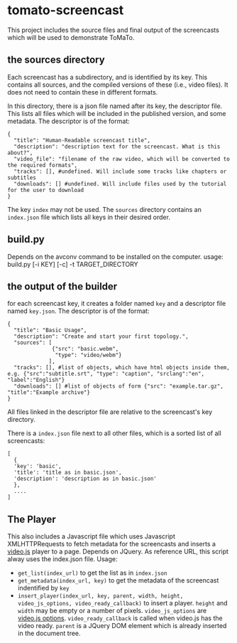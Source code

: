 # tomato-screencast

This project includes the source files and final output of the screencasts which will be used to demonstrate ToMaTo.

## the sources directory

Each screencast has a subdirectory, and is identified by its key.
This contains all sources, and the compiled versions of these (i.e., video files). It does not need to contain these in different formats.

In this directory, there is a json file named after its key, the descriptor file. This lists all files which will be included in the published version, and some metadata.
The descriptor is of the format:

```
{
  "title": "Human-Readable screencast title",
  "description": "description text for the screencast. What is this about?",
  "video_file": "filename of the raw video, which will be converted to the required formats",
  "tracks": [], #undefined. Will include some tracks like chapters or subtitles
  "downloads": [] #undefined. Will include files used by the tutorial for the user to download
}
```

The key `index` may not be used.
The `sources` directory contains an `index.json` file which lists all keys in their desired order.

## build.py
Depends on the avconv command to be installed on the computer.
usage: build.py [-i KEY] [-c] -t TARGET_DIRECTORY

## the output of the builder

for each screencast key, it creates a folder named `key` and a descriptor file named `key.json`. The descriptor is of the format:
```
{
  "title": "Basic Usage",
  "description": "Create and start your first topology.",
  "sources": [
              {"src": "basic.webm",
               "type": "video/webm"}
             ],
  "tracks": [], #list of objects, which have html objects inside them, e.g. {"src":"subtitle.srt", "type": "caption", "srclang":"en", "label":"English"}
  "downloads": [] #list of objects of form {"src": "example.tar.gz", "title":"Example archive"}
}
```
All files linked in the descriptor file are relative to the screencast's key directory.

There is a `index.json` file next to all other files, which is a sorted list of all screencasts:
```
[
  {
  'key': 'basic',
  'title': 'title as in basic.json',
  'description': 'description as in basic.json'
  },
  ....
]
```

## The Player

This also includes a Javascript file which uses Javascript XMLHTTPRequests to fetch metadata for the screencasts and inserts a [video.js](https://videojs.com) player to a page.
Depends on JQuery.
As reference URL, this script alway uses the index.json file. Usage:
* `get_list(index_url)` to get the list as in `index.json`
* `get_metadata(index_url, key)` to get the metadata of the screencast indentified by `key`
* `insert_player(index_url, key, parent, width, height, video_js_options, video_ready_callback)` to insert a player.
 `height` and `width` may be empty or a number of pixels. `video_js_options` are [video.js options](https://github.com/videojs/video.js/blob/stable/docs/guides/options.md). `video_ready_callback` is called when video.js has the video ready. `parent` is a JQuery DOM element which is already inserted in the document tree.
